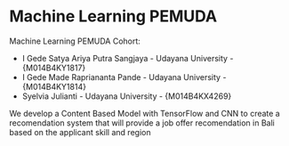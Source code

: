 # Machine Learning PEMUDA

Machine Learning PEMUDA Cohort:
* I Gede Satya Ariya Putra Sangjaya - Udayana University - {M014B4KY1817}
* I Gede Made Rapriananta Pande - Udayana University - {M014B4KY1814}
* Syelvia Julianti - Udayana University - {M014B4KX4269}

We develop a Content Based Model with TensorFlow and CNN to create a recomendation system that will provide a job offer recomendation in Bali based on the applicant skill and region
